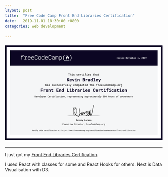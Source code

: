 ```yaml
---
layout: post
title:  "Free Code Camp Front End Libraries Certification"
date:   2019-11-01 18:30:00 +0800
categories: web development

---
```


![image](/assets/FrontEndCert.png)
***

I just got my [Front End Libraries Certification](https://www.freecodecamp.org/certification/osakastarbux/front-end-libraries).

I used React with classes for some and React Hooks for others. Next is Data Visualisation with D3.

